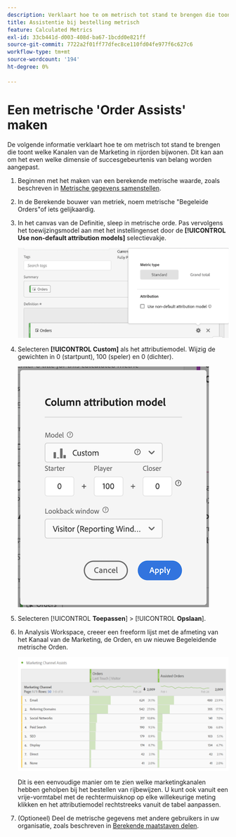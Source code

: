 ```yaml
---
description: Verklaart hoe te om metrisch tot stand te brengen die toont welke Kanalen van de Marketing in rijorden bijwonen. Dit kan aan om het even welke dimensie of succesgebeurtenis van belang worden aangepast.
title: Assistentie bij bestelling metrisch
feature: Calculated Metrics
exl-id: 33cb441d-d003-408d-ba67-1bcdd0e821ff
source-git-commit: 7722a2f01ff77dfec8ce110fd04fe977f6c627c6
workflow-type: tm+mt
source-wordcount: '194'
ht-degree: 0%

---
```


# Een metrische &#39;Order Assists&#39; maken

De volgende informatie verklaart hoe te om metrisch tot stand te brengen die toont welke Kanalen van de Marketing in rijorden bijwonen. Dit kan aan om het even welke dimensie of succesgebeurtenis van belang worden aangepast.

1. Beginnen met het maken van een berekende metrische waarde, zoals beschreven in [Metrische gegevens samenstellen](/help/components/c-calcmetrics/c-workflow/cm-workflow/c-build-metrics/cm-build-metrics.md).

1. In de Berekende bouwer van metriek, noem metrische &quot;Begeleide Orders&quot;of iets gelijkaardig.

1. In het canvas van de Definitie, sleep in metrische orde. Pas vervolgens het toewijzingsmodel aan met het instellingenset door de **[!UICONTROL Use non-default attribution models]** selectievakje.

   ![](assets/attr-model.png)

1. Selecteren **[!UICONTROL Custom]** als het attributiemodel. Wijzig de gewichten in 0 (startpunt), 100 (speler) en 0 (dichter).

   ![](assets/custom-attr-model.png)

1. Selecteren [!UICONTROL **Toepassen**] > [!UICONTROL **Opslaan**].

1. In Analysis Workspace, creeer een freeform lijst met de afmeting van het Kanaal van de Marketing, de Orden, en uw nieuwe Begeleidende metrische Orden.

   ![](assets/mktg-channel-assists.png)

   Dit is een eenvoudige manier om te zien welke marketingkanalen hebben geholpen bij het bestellen van rijbewijzen. U kunt ook vanuit een vrije-vormtabel met de rechtermuisknop op elke willekeurige meting klikken en het attributiemodel rechtstreeks vanuit de tabel aanpassen.

1. (Optioneel) Deel de metrische gegevens met andere gebruikers in uw organisatie, zoals beschreven in [Berekende maatstaven delen](/help/components/c-calcmetrics/c-workflow/cm-workflow/cm-sharing.md).
